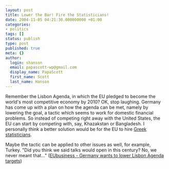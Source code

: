 ```yaml
---
layout: post
title: Lower the Bar! Fire the Statisticians!
date: 2004-11-05 04:21:30.000000000 +01:00
categories:
- politics
tags: []
status: publish
type: post
published: true
meta: {}
author:
  login: shanson
  email: papascott-wp@gmail.com
  display_name: PapaScott
  first_name: Scott
  last_name: Hanson
---
```

<p>Remember the Lisbon Agenda, in which the EU pledged to become the world's most competitive economy by 2010? OK, stop laughing. Germany has come up with a plan on how the agenda can be met, namely by lowering the goal, a tactic which seems to work for domestic financial problems. So instead of competing right away with the United States, the EU can start by competing with, say, Khazakstan or Bangladesh. I personally think a better solution would be for the EU to hire <a href="http://www.eubusiness.com/afp/041021090354.2ted4mo5" title="EUbusiness - EU attacks Greece over dodgy data">Greek statisticians</a>. </p>
<p>Maybe the tactic can be applied to other issues as well, for example, Turkey. "Did you think we said talks would open in this century? No, we never meant that..." (<a href="http://www.eubusiness.com/afp/041103200018.3clea50y" title="EUbusiness - Germany wants to lower Lisbon Agenda targets: sources">EUbusiness - Germany wants to lower Lisbon Agenda targets</a>)</p>
